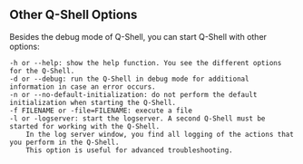 ## Other Q-Shell Options

Besides the debug mode of Q-Shell, you can start Q-Shell with other options:

    -h or --help: show the help function. You see the different options for the Q-Shell.
    -d or --debug: run the Q-Shell in debug mode for additional information in case an error occurs.
    -n or --no-default-initialization: do not perform the default initialization when starting the Q-Shell.
    -f FILENAME or -file=FILENAME: execute a file
    -l or -logserver: start the logserver. A second Q-Shell must be started for working with the Q-Shell.
        In the log server window, you find all logging of the actions that you perform in the Q-Shell.
        This option is useful for advanced troubleshooting.